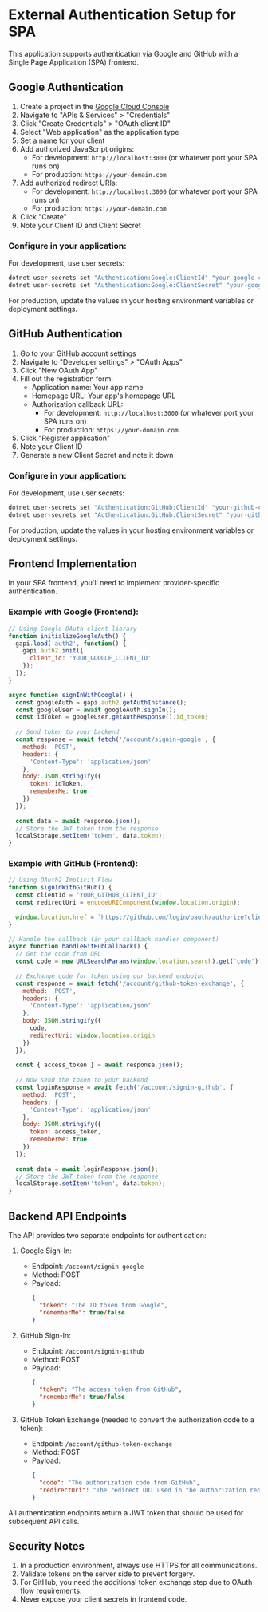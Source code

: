 # External Authentication Setup for SPA

This application supports authentication via Google and GitHub with a Single Page Application (SPA) frontend.

## Google Authentication

1. Create a project in the [Google Cloud Console](https://console.cloud.google.com/)
2. Navigate to "APIs & Services" > "Credentials"
3. Click "Create Credentials" > "OAuth client ID"
4. Select "Web application" as the application type
5. Set a name for your client
6. Add authorized JavaScript origins:
   - For development: `http://localhost:3000` (or whatever port your SPA runs on)
   - For production: `https://your-domain.com`
7. Add authorized redirect URIs:
   - For development: `http://localhost:3000` (or whatever port your SPA runs on)
   - For production: `https://your-domain.com`
8. Click "Create"
9. Note your Client ID and Client Secret

### Configure in your application:

For development, use user secrets:

```bash
dotnet user-secrets set "Authentication:Google:ClientId" "your-google-client-id"
dotnet user-secrets set "Authentication:Google:ClientSecret" "your-google-client-secret"
```

For production, update the values in your hosting environment variables or deployment settings.

## GitHub Authentication

1. Go to your GitHub account settings
2. Navigate to "Developer settings" > "OAuth Apps"
3. Click "New OAuth App"
4. Fill out the registration form:
   - Application name: Your app name
   - Homepage URL: Your app's homepage URL
   - Authorization callback URL:
     - For development: `http://localhost:3000` (or whatever port your SPA runs on)
     - For production: `https://your-domain.com`
5. Click "Register application"
6. Note your Client ID
7. Generate a new Client Secret and note it down

### Configure in your application:

For development, use user secrets:

```bash
dotnet user-secrets set "Authentication:GitHub:ClientId" "your-github-client-id"
dotnet user-secrets set "Authentication:GitHub:ClientSecret" "your-github-client-secret"
```

For production, update the values in your hosting environment variables or deployment settings.

## Frontend Implementation

In your SPA frontend, you'll need to implement provider-specific authentication.

### Example with Google (Frontend):

```javascript
// Using Google OAuth client library
function initializeGoogleAuth() {
  gapi.load('auth2', function() {
    gapi.auth2.init({
      client_id: 'YOUR_GOOGLE_CLIENT_ID'
    });
  });
}

async function signInWithGoogle() {
  const googleAuth = gapi.auth2.getAuthInstance();
  const googleUser = await googleAuth.signIn();
  const idToken = googleUser.getAuthResponse().id_token;
  
  // Send token to your backend
  const response = await fetch('/account/signin-google', {
    method: 'POST',
    headers: {
      'Content-Type': 'application/json'
    },
    body: JSON.stringify({
      token: idToken,
      rememberMe: true
    })
  });
  
  const data = await response.json();
  // Store the JWT token from the response
  localStorage.setItem('token', data.token);
}
```

### Example with GitHub (Frontend):

```javascript
// Using OAuth2 Implicit Flow
function signInWithGitHub() {
  const clientId = 'YOUR_GITHUB_CLIENT_ID';
  const redirectUri = encodeURIComponent(window.location.origin);
  
  window.location.href = `https://github.com/login/oauth/authorize?client_id=${clientId}&redirect_uri=${redirectUri}&scope=user:email`;
}

// Handle the callback (in your callback handler component)
async function handleGitHubCallback() {
  // Get the code from URL
  const code = new URLSearchParams(window.location.search).get('code');
  
  // Exchange code for token using our backend endpoint
  const response = await fetch('/account/github-token-exchange', {
    method: 'POST',
    headers: {
      'Content-Type': 'application/json'
    },
    body: JSON.stringify({ 
      code,
      redirectUri: window.location.origin 
    })
  });
  
  const { access_token } = await response.json();
  
  // Now send the token to your backend
  const loginResponse = await fetch('/account/signin-github', {
    method: 'POST',
    headers: {
      'Content-Type': 'application/json'
    },
    body: JSON.stringify({
      token: access_token,
      rememberMe: true
    })
  });
  
  const data = await loginResponse.json();
  // Store the JWT token from the response
  localStorage.setItem('token', data.token);
}
```

## Backend API Endpoints

The API provides two separate endpoints for authentication:

1. Google Sign-In:
   - Endpoint: `/account/signin-google`
   - Method: POST
   - Payload:
     ```json
     {
       "token": "The ID token from Google",
       "rememberMe": true/false
     }
     ```

2. GitHub Sign-In:
   - Endpoint: `/account/signin-github`
   - Method: POST
   - Payload:
     ```json
     {
       "token": "The access token from GitHub",
       "rememberMe": true/false
     }
     ```

3. GitHub Token Exchange (needed to convert the authorization code to a token):
   - Endpoint: `/account/github-token-exchange`
   - Method: POST
   - Payload:
     ```json
     {
       "code": "The authorization code from GitHub",
       "redirectUri": "The redirect URI used in the authorization request"
     }
     ```

All authentication endpoints return a JWT token that should be used for subsequent API calls.

## Security Notes

1. In a production environment, always use HTTPS for all communications.
2. Validate tokens on the server side to prevent forgery.
3. For GitHub, you need the additional token exchange step due to OAuth flow requirements.
4. Never expose your client secrets in frontend code. 